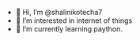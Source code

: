 - 👋 Hi, I’m @shalinikotecha7
- 👀 I’m interested in internet of things
- 🌱 I’m currently learning paython.


